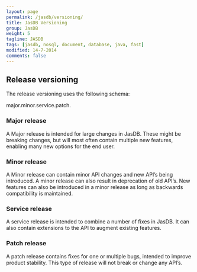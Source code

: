 ```yaml
---
layout: page
permalink: /jasdb/versioning/
title: JasDB Versioning
group: JasDB
weight: 5
tagline: JASDB
tags: [jasdb, nosql, document, database, java, fast]
modified: 14-7-2014
comments: false
---
```


## Release versioning
The release versioning uses the following schema:

major.minor.service.patch.

### Major release
A Major release is intended for large changes in JasDB. These might be breaking changes, but will most often contain multiple new features, enabling many new options for the end user.

### Minor release
A Minor release can contain minor API changes and new API’s being introduced. A minor release can also result in deprecation of old API’s. New features can also be introduced in a minor release as long as backwards compatibility is maintained.

### Service release
A service release is intended to combine a number of fixes in JasDB. It can also contain extensions to the API to augment existing features.

### Patch release
A patch release contains fixes for one or multiple bugs, intended to improve product stability. This type of release will not break or change any API’s.
